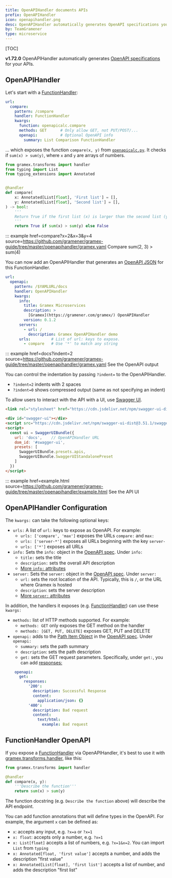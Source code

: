 ```yaml
---
title: OpenAPIHandler documents APIs
prefix: OpenAPIHandler
icon: openapihandler.png
desc: OpenAPIHandler automatically generates OpenAPI specifications you can expose to Swagger
by: TeamGramener
type: microservice
---
```


[TOC]

**v1.72.0** OpenAPIHandler automatically generates [OpenAPI specifications][openapi] for your APIs.

## OpenAPIHandler

Let's start with a [FunctionHandler](../functionhandler/):

```yaml
url:
  compare:
    pattern: /compare
    handler: FunctionHandler
    kwargs:
      function: openapicalc.compare
      methods: GET      # Only allow GET, not PUT/POST/...
      openapi:          # Optional OpenAPI info
        summary: List Comparison FunctionHandler
```

... which exposes the function `compare(x, y)` from [`openapicalc.py`](openapicalc.py.source).
It checks if `sum(x) > sum(y)`, where `x` and `y` are arrays of numbers.

```python
from gramex.transforms import handler
from typing import List
from typing_extensions import Annotated


@handler
def compare(
    x: Annotated[List[float], 'First list'] = [],
    y: Annotated[List[float], 'Second list'] = [],
) -> bool:
    '''
    Return True if the first list (x) is larger than the second list (y)
    '''
    return True if sum(x) > sum(y) else False
```

::: example href=compare?x=2&x=3&y=4 source=https://github.com/gramener/gramex-guide/tree/master/openapihandler/gramex.yaml
    Compare sum(2, 3) > sum(4)


You can now add an OpenAPIHandler that generates an [OpenAPI JSON][openapi]
for this FunctionHandler.

```yaml
url:
  openapi:
    pattern: /$YAMLURL/docs
    handler: OpenAPIHandler
    kwargs:
      info:
        title: Gramex Microservices
        description: >
          [Gramex](https://gramener.com/gramex/) OpenAPIHandler
        version: 0.1.2
      servers:
        - url: /
          description: Gramex OpenAPIHandler demo
      urls:         # List of url: keys to expose.
        - compare   # Use '*' to match any string
```

::: example href=docs?indent=2 source=https://github.com/gramener/gramex-guide/tree/master/openapihandler/gramex.yaml
    See the OpenAPI output

You can control the indentation by passing `?indent=` to the OpenAPIHandler.

- `?indent=2` indents with 2 spaces
- `?indent=0` shows compressed output (same as not specifying an indent)

To allow users to interact with the API with a UI, use [Swagger UI](https://swagger.io/tools/swagger-ui/).


```html
<link rel="stylesheet" href="https://cdn.jsdelivr.net/npm/swagger-ui-dist@3.51.1/swagger-ui.css">

<div id="swagger-ui"></div>
<script src="https://cdn.jsdelivr.net/npm/swagger-ui-dist@3.51.1/swagger-ui-bundle.js"></script>
<script>
  const ui = SwaggerUIBundle({
    url: 'docs',    // OpenAPIHandler URL
    dom_id: '#swagger-ui',
    presets: [
      SwaggerUIBundle.presets.apis,
      SwaggerUIBundle.SwaggerUIStandalonePreset
    ]
  })
</script>
```

::: example href=example.html source=https://github.com/gramener/gramex-guide/tree/master/openapihandler/example.html
    See the API UI


## OpenAPIHandler Configuration

The `kwargs:` can take the following optional keys:

- `urls:` A list of `url:` keys to expose as OpenAPI. For example:
  - `urls: ['compare', 'max']` exposes the URLs `compare:` and `max:`
  - `urls: ['server-*']` exposes all URLs beginning with the key `server-`
  - `urls: ['*']` exposes all URLs
- `info:` Sets the `info:` object in the [OpenAPI spec](https://swagger.io/specification/#info-object). Under `info:`
  - `title:` sets the title
  - `description:` sets the overall API description
  - [More `info:` attributes](https://swagger.io/specification/#info-object)
- `server:` Sets the `server:` object in the [OpenAPI spec](https://swagger.io/specification/#server-object). Under `server:`
  - `url:` sets the root location of the API. Typically, this is `/`, or the URL where Gramex is hosted
  - `description`: sets the server description
  - [More `server:` attributes](https://swagger.io/specification/#server-object)

In addition, the handlers it exposes (e.g. [FunctionHandler](../functionhandler/)) can use these `kwargs:`

- `methods:` list of HTTP methods supported. For example:
  - `methods: GET` only exposes the GET method on the handler
  - `methods: [GET, PUT, DELETE]` exposes GET, PUT and DELETE
- `openapi:` adds to the [Path Item Object](https://swagger.io/specification/#path-item-object)
  in the [OpenAPI spec](https://swagger.io/specification/#server-object). Under `openapi:`
  - `summary:` sets the path summary
  - `description`: sets the path description
  - `get:` sets the GET request parameters. Specifically, under `get:`, you can add [responses:](https://swagger.io/specification/#responses-object)

```yaml
    openapi:
      get:
        responses:
          '200':
            description: Successful Response
            content:
              application/json: {}
          '400':
            description: Bad request
            content:
              text/html:
                example: Bad request
```

## FunctionHandler OpenAPI

If you expose a [FunctionHandler](../functionhandler/) via OpenAPIHandler, it's best to use it with
[gramex.transforms.handler](../functionhandler/#function-arguments-from-url), like this:

```python
from gramex.transforms import handler

@handler
def compare(x, y):
    '''Describe the function'''
    return sum(x) > sum(y)
```

The function docstring (e.g. `Describe the function` above) will describe the API endpoint.

You can add function annotations that will define types in the OpenAPI. For example, the argument `x` can be defined as:

- `x`: accepts any input, e.g. `?x=a` or `?x=1`
- `x: float`: accepts only a number, e.g. `?x=1`
- `x: List[float]` accepts a list of numbers, e.g. `?x=1&x=2`. You can import `List` from `typing`
- `x: Annotated[float, 'first value']` accepts a number, and adds the description "first value"
- `x: Annotated[List[float], 'first list']` accepts a list of number, and adds the description "first list"

[openapi]: https://swagger.io/specification/
